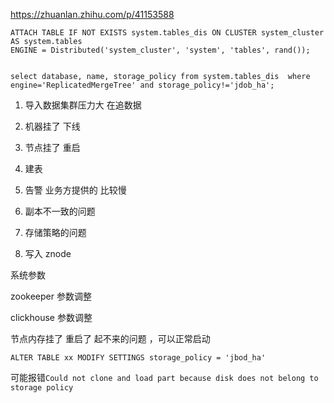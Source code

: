 https://zhuanlan.zhihu.com/p/41153588





```mysql
ATTACH TABLE IF NOT EXISTS system.tables_dis ON CLUSTER system_cluster AS system.tables
ENGINE = Distributed('system_cluster', 'system', 'tables', rand());


select database, name, storage_policy from system.tables_dis  where engine='ReplicatedMergeTree' and storage_policy!='jdob_ha';
```





1. 导入数据集群压力大 在追数据

2. 机器挂了 下线

3. 节点挂了 重启

4. 建表

5. 告警 业务方提供的 比较慢
6. 副本不一致的问题
7. 存储策略的问题

8. 写入 znode





系统参数

zookeeper 参数调整

clickhouse 参数调整



节点内存挂了 重启了 起不来的问题 ，可以正常启动







```
ALTER TABLE xx MODIFY SETTINGS storage_policy = 'jbod_ha'
```

可能报错`Could not clone and load part because disk does not belong to storage policy`